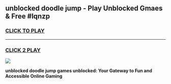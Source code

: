 
## unblocked doodle jump - Play Unblocked Gmaes & Free #lqnzp
<h3>
<a href="https://news.freeplayer.one?title=unblocked_doodle_jump&ref=03M">CLICK TO PLAY</a></h3>
<hr>

<h3>
<a href="https://news.freeplayer.one?title=unblocked_doodle_jump&ref=03M">CLICK 2 PLAY</a>
  
</h3>

<a href="https://news.freeplayer.one?title=unblocked_doodle_jump&ref=03M"><img src="https://clearcache.store/games.png"></a>


**unblocked doodle jump games unblocked: Your Gateway to Fun and Accessible Online Gaming**
